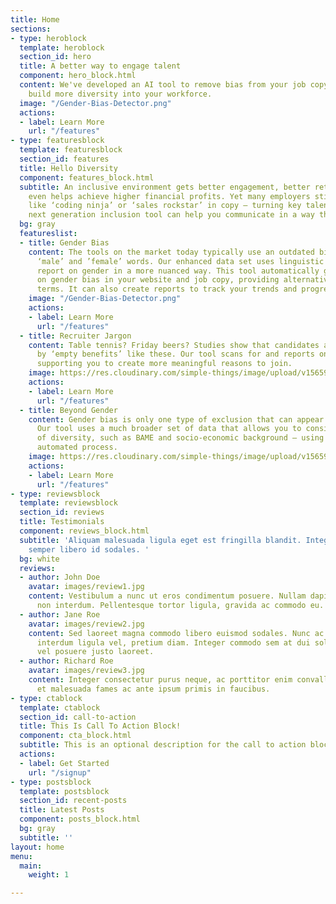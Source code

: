 ```yaml
---
title: Home
sections:
- type: heroblock
  template: heroblock
  section_id: hero
  title: A better way to engage talent
  component: hero_block.html
  content: We've developed an AI tool to remove bias from your job copy and help you
    build more diversity into your workforce.
  image: "/Gender-Bias-Detector.png"
  actions:
  - label: Learn More
    url: "/features"
- type: featuresblock
  template: featuresblock
  section_id: features
  title: Hello Diversity
  component: features_block.html
  subtitle: An inclusive environment gets better engagement, better retention and
    even helps achieve higher financial profits. Yet many employers still use language
    like ‘coding ninja’ or ‘sales rockstar’ in copy – turning key talent off. Our
    next generation inclusion tool can help you communicate in a way that’s more welcoming.
  bg: gray
  featureslist:
  - title: Gender Bias
    content: The tools on the market today typically use an outdated binary list of
      ‘male’ and ’female’ words. Our enhanced data set uses linguistic context to
      report on gender in a more nuanced way. This tool automatically generates alerts
      on gender bias in your website and job copy, providing alternative, more neutral
      terms. It can also create reports to track your trends and progress over time.
    image: "/Gender-Bias-Detector.png"
    actions:
    - label: Learn More
      url: "/features"
  - title: Recruiter Jargon
    content: Table tennis? Friday beers? Studies show that candidates are not persuaded
      by ‘empty benefits’ like these. Our tool scans for and reports on these too,
      supporting you to create more meaningful reasons to join.
    image: https://res.cloudinary.com/simple-things/image/upload/v1565966491/https:/res.cloudinary.com/simple-things/image/upload/Recruiter-Jargon-Detection_rgoz1n.png
    actions:
    - label: Learn More
      url: "/features"
  - title: Beyond Gender
    content: Gender bias is only one type of exclusion that can appear in your copy.
      Our tool uses a much broader set of data that allows you to consider other dimensions
      of diversity, such as BAME and socio-economic background – using the same easy,
      automated process.
    image: https://res.cloudinary.com/simple-things/image/upload/v1565966529/https:/res.cloudinary.com/simple-things/image/upload/Beyond-Gender-Diversity_hphtbl.png
    actions:
    - label: Learn More
      url: "/features"
- type: reviewsblock
  template: reviewsblock
  section_id: reviews
  title: Testimonials
  component: reviews_block.html
  subtitle: 'Aliquam malesuada ligula eget est fringilla blandit. Integer finibus
    semper libero id sodales. '
  bg: white
  reviews:
  - author: John Doe
    avatar: images/review1.jpg
    content: Vestibulum a nunc ut eros condimentum posuere. Nullam dapibus quis nunc
      non interdum. Pellentesque tortor ligula, gravida ac commodo eu.
  - author: Jane Roe
    avatar: images/review2.jpg
    content: Sed laoreet magna commodo libero euismod sodales. Nunc ac libero convallis,
      interdum ligula vel, pretium diam. Integer commodo sem at dui sollicitudin,
      vel posuere justo laoreet.
  - author: Richard Roe
    avatar: images/review3.jpg
    content: Integer consectetur purus neque, ac porttitor enim convallis vitae. Interdum
      et malesuada fames ac ante ipsum primis in faucibus.
- type: ctablock
  template: ctablock
  section_id: call-to-action
  title: This Is Call To Action Block!
  component: cta_block.html
  subtitle: This is an optional description for the call to action block.
  actions:
  - label: Get Started
    url: "/signup"
- type: postsblock
  template: postsblock
  section_id: recent-posts
  title: Latest Posts
  component: posts_block.html
  bg: gray
  subtitle: ''
layout: home
menu:
  main:
    weight: 1

---
```

